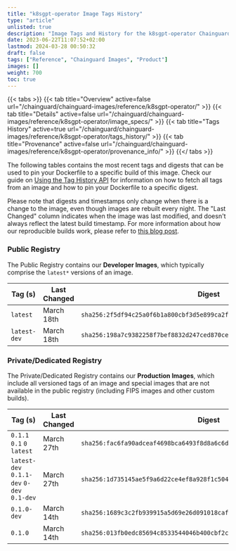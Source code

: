 ```yaml
---
title: "k8sgpt-operator Image Tags History"
type: "article"
unlisted: true
description: "Image Tags and History for the k8sgpt-operator Chainguard Image"
date: 2023-06-22T11:07:52+02:00
lastmod: 2024-03-28 00:50:32
draft: false
tags: ["Reference", "Chainguard Images", "Product"]
images: []
weight: 700
toc: true
---
```


{{< tabs >}}
{{< tab title="Overview" active=false url="/chainguard/chainguard-images/reference/k8sgpt-operator/" >}}
{{< tab title="Details" active=false url="/chainguard/chainguard-images/reference/k8sgpt-operator/image_specs/" >}}
{{< tab title="Tags History" active=true url="/chainguard/chainguard-images/reference/k8sgpt-operator/tags_history/" >}}
{{< tab title="Provenance" active=false url="/chainguard/chainguard-images/reference/k8sgpt-operator/provenance_info/" >}}
{{</ tabs >}}

The following tables contains the most recent tags and digests that can be used to pin your Dockerfile to a specific build of this image. Check our guide on [Using the Tag History API](/chainguard/chainguard-images/using-the-tag-history-api/) for information on how to fetch all tags from an image and how to pin your Dockerfile to a specific digest.

Please note that digests and timestamps only change when there is a change to the image, even though images are rebuilt every night. The "Last Changed" column indicates when the image was last modified, and doesn't always reflect the latest build timestamp. For more information about how our reproducible builds work, please refer to [this blog post](https://www.chainguard.dev/unchained/reproducing-chainguards-reproducible-image-builds).

### Public Registry
The Public Registry contains our **Developer Images**, which typically comprise the `latest*` versions of an image.

| Tag (s)       | Last Changed | Digest                                                                    |
|---------------|--------------|---------------------------------------------------------------------------|
|  `latest`     | March 18th   | `sha256:2f5df94c25a0f6b1a800cbf3d5e899ca2fa24a889e453bc64e54c79c662c5607` |
|  `latest-dev` | March 18th   | `sha256:198a7c9382258f7bef8832d247ced870ce2ea102786dda477107a745c9e4a10f` |


### Private/Dedicated Registry
The Private/Dedicated Registry contains our **Production Images**, which include all versioned tags of an image and special images that are not available in the public registry (including FIPS images and other custom builds).

| Tag (s)                                     | Last Changed | Digest                                                                    |
|---------------------------------------------|--------------|---------------------------------------------------------------------------|
|  `0.1.1` `0.1` `0` `latest`                 | March 27th   | `sha256:fac6fa90adceaf4698bca6493f8d8a6c6d85a754d733145621af312172407f7a` |
|  `latest-dev` `0.1.1-dev` `0-dev` `0.1-dev` | March 27th   | `sha256:1d735145ae5f9a6d22ce4ef8a928f1c50408d8727d3b7fc63d15050c16d943e3` |
|  `0.1.0-dev`                                | March 14th   | `sha256:1689c3c2fb939915a5d69e26d091018cafa7c469df980d2395c8ae02cc922f9b` |
|  `0.1.0`                                    | March 14th   | `sha256:013fb0edc85694c8533544046b400cbf2c975682d7417da454c31d7ccc8d725a` |


